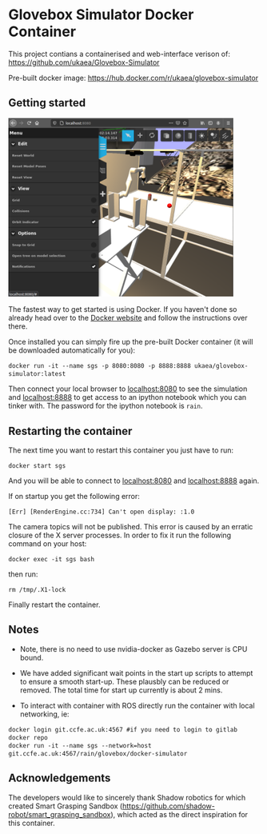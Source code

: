 # Glovebox Simulator Docker Container

This project contians a containerised and web-interface verison of: https://github.com/ukaea/Glovebox-Simulator

Pre-built docker image: https://hub.docker.com/r/ukaea/glovebox-simulator


## Getting started

<img src="docs/gzweb2.png"  width="450" >

The fastest way to get started is using Docker. If you haven't done so already head over to the [Docker website](https://www.docker.com/) and follow the instructions over there. 

Once installed you can simply fire up the pre-built Docker container (it will be downloaded automatically for you):

```
docker run -it --name sgs -p 8080:8080 -p 8888:8888 ukaea/glovebox-simulator:latest
```

Then connect your local browser to [localhost:8080](http://localhost:8080) to see the simulation and [localhost:8888](http://localhost:8888) to get access to an ipython notebook which you can tinker with. The password for the ipython notebook is `rain`.

## Restarting the container

The next time you want to restart this container you just have to run:

```
docker start sgs
```

And you will be able to connect to [localhost:8080](http://localhost:8080) and [localhost:8888](http://localhost:8888) again.

If on startup you get the following error: 
```
[Err] [RenderEngine.cc:734] Can't open display: :1.0
```
The camera topics will not be published. This error is caused by an erratic closure of the X server processes. In order to fix it run the following command on your host:
```
docker exec -it sgs bash
```
then run:

```
rm /tmp/.X1-lock
```

Finally restart the container.

## Notes

* Note, there is no need to use nvidia-docker as Gazebo server is CPU bound.

* We have added significant wait points in the start up scripts to attempt to ensure a smooth start-up. These plausbly can be reduced or removed. The total time for start up currently is about 2 mins.

* To interact with container with ROS directly run the container with local networking, ie:
```
docker login git.ccfe.ac.uk:4567 #if you need to login to gitlab docker repo
docker run -it --name sgs --network=host git.ccfe.ac.uk:4567/rain/glovebox/docker-simulator
```


## Acknowledgements

The developers would like to sincerely thank Shadow robotics for which created Smart Grasping Sandbox (https://github.com/shadow-robot/smart_grasping_sandbox),
which acted as the direct inspiration for this container.
